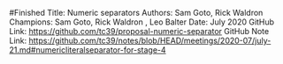 #Finished
Title: Numeric separators
Authors: Sam Goto, Rick Waldron
Champions: Sam Goto, Rick Waldron , Leo Balter
Date: July 2020
GitHub Link: https://github.com/tc39/proposal-numeric-separator
GitHub Note Link: https://github.com/tc39/notes/blob/HEAD/meetings/2020-07/july-21.md#numericliteralseparator-for-stage-4
